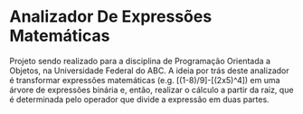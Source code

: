 Analizador De Expressões Matemáticas
====================================

Projeto sendo realizado para a disciplina de Programação Orientada a Objetos, na Universidade Federal do ABC. A ideia por trás deste analizador é transformar expressões matemáticas (e.g. [(1-8)/9]-[(2x5)^4]) em uma árvore de expressões binária e, então, realizar o cálculo a partir da raiz, que é determinada pelo operador que divide a expressão em duas partes.
